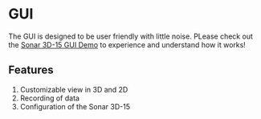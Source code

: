 # GUI

The GUI is designed to be user friendly with little noise. PLease check out the [Sonar 3D-15 GUI Demo](https://sonar.demo.waterlinked.com/) to experience and understand how it works!

<!-- Insert image of GUI -->


## Features  

1. Customizable view in 3D and 2D
2. Recording of data
3. Configuration of the Sonar 3D-15


